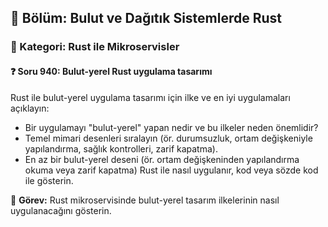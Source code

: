 ## 📘 Bölüm: Bulut ve Dağıtık Sistemlerde Rust
### 🔹 Kategori: Rust ile Mikroservisler
#### ❓ Soru 940: Bulut-yerel Rust uygulama tasarımı

Rust ile bulut-yerel uygulama tasarımı için ilke ve en iyi uygulamaları açıklayın:

- Bir uygulamayı "bulut-yerel" yapan nedir ve bu ilkeler neden önemlidir?
- Temel mimari desenleri sıralayın (ör. durumsuzluk, ortam değişkeniyle yapılandırma, sağlık kontrolleri, zarif kapatma).
- En az bir bulut-yerel deseni (ör. ortam değişkeninden yapılandırma okuma veya zarif kapatma) Rust ile nasıl uygulanır, kod veya sözde kod ile gösterin.

🔧 **Görev:** Rust mikroservisinde bulut-yerel tasarım ilkelerinin nasıl uygulanacağını gösterin.

